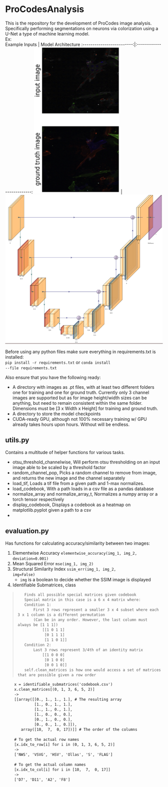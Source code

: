 
# ProCodesAnalysis

This is the repository for the development of ProCodes image analysis. \
Specifically performing segmentations on neurons via colorization using a U-Net a type of machine learning model.  
Ex:  
Example Inputs             |  Model Architecture
:-------------------------:|:-------------------------:
![](example_img.png)       |  ![U-Net Architecture](unet.png)
 
Before using any python files make sure everything in requirements.txt is installed:  
 <code>pip install -r requirements.txt</code>  or
 <code>conda install --file requirements.txt</code>  
  
Also ensure that you have the following ready:  
* A directory with images as .pt files, with at least two different folders one for training and one for ground truth. 
Currently only 3 channel 
images are supported but as for image height/width sizes can be anything, but need to remain consistent within the same 
folder. Dimensions must be [3 x Width x Height] for training and ground truth.
* A directory to store the model checkpoints
* CUDA-ready GPU, although not 100% necessary training w/ GPU already takes hours upon hours. Without will be endless.

## utils.py
Contains a multitude of helper functions for various tasks.  
* otsu_threshold_channelwise, Will perform otsu thresholding on an input image able to be scaled by a threshold factor
* random_channel_pop, Picks a random channel to remove from image, and returns the new image and the channel separately
* load_tif, Loads a tif file from a given path and 1-max normalizes.
* load_codebook, With a path loads in a csv file as a pandas database
* normalize_array and normalize_array_t, Normalizes a numpy array or a torch tensor respectively
* display_codebook, Displays a codebook as a heatmap on matplotlib.pyplot given a path to a csv
* 
## evaluation.py
Has functions for calculating accuracy/similarity between two images:  
1. Elementwise Accuracy <code>elementwise_accuracy(img_1, img_2, deviation=0.001)</code>
2. Mean Squared Error <code>mse(img_1, img_2)</code>
3. Structural Similarity Index <code>ssim_err(img_1, img_2, img=False)</code>  
    - <code>img</code> is a boolean to decide whether the SSIM image is displayed
4. Identifiable Submatrices, class
>        Finds all possible special matrices given codebook
>        Special matrix in this case is a 6 x 4 matrix where:
>        Condition 1:
>            First 3 rows represent a smaller 3 x 4 subset where each 3 x 1 column is a different permutation
>            (Can be in any order. However, the last column must always be [1 1 1])
>                [[1 0 1 1]
>                 [0 1 1 1]
>                 [1 1 0 1]]
>        Condition 2:
>            Last 3 rows represent 3/4th of an identity matrix
>                [[1 0 0 0]
>                 [0 1 0 0]
>                 [0 0 1 0]]
>        self.clean_matrices is how one would access a set of matrices that are possible given a row order
>        
        x = identifiable_submatrices('codebook.csv')
        x.clean_matrices[(0, 1, 3, 6, 5, 2)]
        ->
        [[array([[0., 1., 1., 1.], # The resulting array
                 [1., 0., 1., 1.],
                 [1., 1., 0., 1.],
                 [1., 0., 0., 0.],
                 [0., 1., 0., 0.],
                 [0., 0., 1., 0.]]),
           array([10,  7,  0, 17])]] # The order of the columns

        # To get the actual row names
        [x.idx_to_row[i] for i in (0, 1, 3, 6, 5, 2)]
        ->
        ['NWS', 'VSVG', 'HSV', 'Ollas', 'S', 'FLAG']

        # To get the actual column names
        [x.idx_to_col[i] for i in [10,  7,  0, 17]]
        ->
        ['D7', 'D11', 'A2', 'F8']

